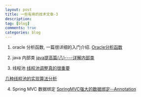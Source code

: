 ```yaml
---
layout: post
title: 一些有用的技术文章-3
description:  
tag: [blog]
comments: true
categories: blog
---
```



1. oracle 分析函数, 一篇很详细的入门介绍. [Oracle分析函数](http://www.cnblogs.com/morvenhuang/archive/2010/09/08/1821351.html)

2. java 内部类 [java提高篇(八)----详解内部类](https://www.cnblogs.com/chenssy/p/3388487.html)

3. 线程池 [线程池调整真的很重要](http://www.importnew.com/17633.html)

 [几种线程池的实现算法分析](http://www.infoq.com/cn/articles/thread-pool-algorithm-realization)

4. Spring MVC 数据绑定 [SpringMVC强大的数据绑定--Annotation](http://jinnianshilongnian.iteye.com/blog/1705701) 